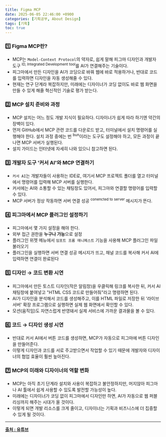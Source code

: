 ```yaml
---
title: Figma MCP
date: 2025-06-05 22:46:00 +0900
categories: [기획공부, About Design]
tags: [기획]
toc: true
---
```


### **1️⃣ Figma MCP란?**

- MCP는 `Model-Context Protocol`의 약자로, 쉽게 말해 피그마 디자인과 개발자 도구 <sup>ID, Integrated Development tool</sup>를 AI가 연결해주는 기술이다.
- 피그마에서 만든 디자인을 AI가 코딩으로 바꿔 웹에 바로 적용하거나, 반대로 코드를 입력하면 디자인을 자동 생성해줄 수 있다.
- 현재는 연구 단계라 복잡하지만, 미래에는 디자이너가 코딩 없이도 바로 웹 화면을 만들 수 있게 해줄 혁신적인 기술로 평가 받는다.

### **2️⃣ MCP 설치 준비와 과정**

- MCP 설치는 어느 정도 개발 지식이 필요하다. 디자이너가 쉽게 따라 하기엔 약간의 장벽이 있다.
- 먼저 GitHub에서 MCP 관련 코드를 다운로드 받고, 터미널에서 설치 명령어를 실행해야 한다. 설치 과정 중에는 번 <sup>bun</sup>이라는 도구도 설정해야 하고, 모든 과정이 끝나면 MCP 서버가 실행된다.
- 설치 가이드는 인터넷에 자세히 나와 있으니 참고하면 된다.

### **3️⃣ 개발자 도구 '커서 AI'와 MCP 연결하기**

- `커서 AI`는 개발자들이 사용하는 IDE로, 여기서 MCP 프로젝트 폴더를 열고 터미널에서 명령어를 입력해 MCP 서버를 실행한다.
- 커서에는 AI와 소통할 수 있는 채팅창도 있어서, 피그마와 연결할 명령어를 입력할 수 있다.
- MCP 서버가 정상 작동하면 서버 연결 성공 <sup>conencted to server</sup> 메시지가 뜬다.

### **4️⃣ 피그마에서 MCP 플러그인 설정하기**

- 피그마에서 몇 가지 설정을 해야 한다.
- 외부 접근 권한을 **누구나 가능**으로 설정  
- 플러그인 위젯 메뉴에서 `임포트 프롬 매니페스트` 기능을 사용해 MCP 플러그인 파일 불러오기  
- 플러그인을 실행하면 서버 연결 성공 메시지가 뜨고, 채널 코드를 복사해 커서 AI에 입력하면 연결이 완료된다

### **5️⃣ 디자인 → 코드 변환 시연**

- 피그마에서 만든 토스트 디자인(작은 알림창)을 우클릭해 링크를 복사한 뒤, 커서 AI 채팅창에 붙여넣고 "HTML CSS 코드로 만들어줘"라고 명령하면 된다.
- AI가 디자인을 분석해서 코드를 생성해주고, 이를 HTML 파일로 저장한 뒤 '라이브 서버' 확장 프로그램으로 실행하면 실제 웹 화면에서 확인할 수 있다.
- 모션(움직임)도 자연스럽게 반영돼서 실제 서비스에 가까운 결과물을 볼 수 있다.

### **6️⃣ 코드 → 디자인 생성 시연**

- 반대로 커서 AI에서 버튼 코드를 생성하면, MCP가 자동으로 피그마에 버튼 디자인을 만들어준다.
- 이렇게 디자인과 코드를 서로 주고받으면서 작업할 수 있기 때문에 개발자와 디자이너의 협업 효율이 훨씬 높아진다.

### **7️⃣ MCP의 미래와 디자이너의 역할 변화**

- MCP는 아직 초기 단계라 설치와 사용이 복잡하고 불안정하지만, 머지않아 피그마나 AI 툴에서 쉽게 사용할 수 있도록 발전할 가능성이 높다.
- 미래에는 디자이너가 코딩 없이 피그마에서 디자인만 하면, AI가 자동으로 웹 퍼블리싱까지 해주는 시대가 올 것이다.
- 이렇게 되면 개발 리소스를 크게 줄이고, 디자이너는 기획과 비즈니스에 더 집중할 수 있게 될 것이다.

---

**[출처 : 유튜브](https://www.youtube.com/watch?v=RD_-4atY1Ac)**

